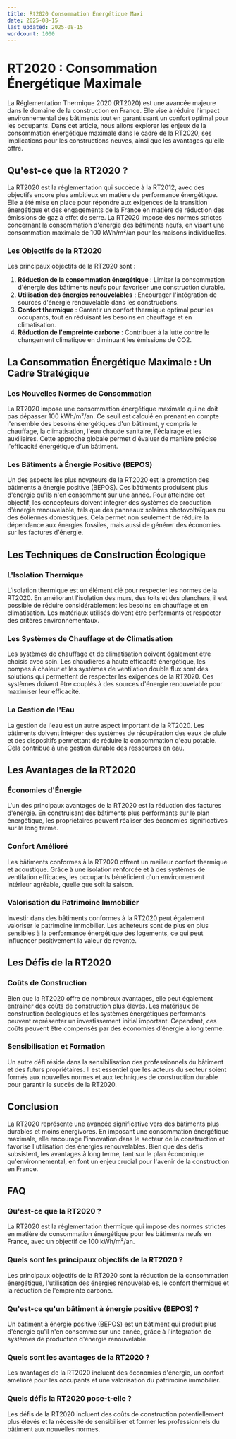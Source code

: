 ```yaml
---
title: Rt2020 Consommation Énergétique Maxi
date: 2025-08-15
last_updated: 2025-08-15
wordcount: 1000
---
```


# RT2020 : Consommation Énergétique Maximale

La Réglementation Thermique 2020 (RT2020) est une avancée majeure dans le domaine de la construction en France. Elle vise à réduire l'impact environnemental des bâtiments tout en garantissant un confort optimal pour les occupants. Dans cet article, nous allons explorer les enjeux de la consommation énergétique maximale dans le cadre de la RT2020, ses implications pour les constructions neuves, ainsi que les avantages qu'elle offre.

## Qu'est-ce que la RT2020 ?

La RT2020 est la réglementation qui succède à la RT2012, avec des objectifs encore plus ambitieux en matière de performance énergétique. Elle a été mise en place pour répondre aux exigences de la transition énergétique et des engagements de la France en matière de réduction des émissions de gaz à effet de serre. La RT2020 impose des normes strictes concernant la consommation d'énergie des bâtiments neufs, en visant une consommation maximale de 100 kWh/m²/an pour les maisons individuelles.

### Les Objectifs de la RT2020

Les principaux objectifs de la RT2020 sont :

1. **Réduction de la consommation énergétique** : Limiter la consommation d'énergie des bâtiments neufs pour favoriser une construction durable.
2. **Utilisation des énergies renouvelables** : Encourager l'intégration de sources d'énergie renouvelable dans les constructions.
3. **Confort thermique** : Garantir un confort thermique optimal pour les occupants, tout en réduisant les besoins en chauffage et en climatisation.
4. **Réduction de l'empreinte carbone** : Contribuer à la lutte contre le changement climatique en diminuant les émissions de CO2.

## La Consommation Énergétique Maximale : Un Cadre Stratégique

### Les Nouvelles Normes de Consommation

La RT2020 impose une consommation énergétique maximale qui ne doit pas dépasser 100 kWh/m²/an. Ce seuil est calculé en prenant en compte l'ensemble des besoins énergétiques d'un bâtiment, y compris le chauffage, la climatisation, l'eau chaude sanitaire, l'éclairage et les auxiliaires. Cette approche globale permet d'évaluer de manière précise l'efficacité énergétique d'un bâtiment.

### Les Bâtiments à Énergie Positive (BEPOS)

Un des aspects les plus novateurs de la RT2020 est la promotion des bâtiments à énergie positive (BEPOS). Ces bâtiments produisent plus d'énergie qu'ils n'en consomment sur une année. Pour atteindre cet objectif, les concepteurs doivent intégrer des systèmes de production d'énergie renouvelable, tels que des panneaux solaires photovoltaïques ou des éoliennes domestiques. Cela permet non seulement de réduire la dépendance aux énergies fossiles, mais aussi de générer des économies sur les factures d'énergie.

## Les Techniques de Construction Écologique

### L'Isolation Thermique

L'isolation thermique est un élément clé pour respecter les normes de la RT2020. En améliorant l'isolation des murs, des toits et des planchers, il est possible de réduire considérablement les besoins en chauffage et en climatisation. Les matériaux utilisés doivent être performants et respecter des critères environnementaux.

### Les Systèmes de Chauffage et de Climatisation

Les systèmes de chauffage et de climatisation doivent également être choisis avec soin. Les chaudières à haute efficacité énergétique, les pompes à chaleur et les systèmes de ventilation double flux sont des solutions qui permettent de respecter les exigences de la RT2020. Ces systèmes doivent être couplés à des sources d'énergie renouvelable pour maximiser leur efficacité.

### La Gestion de l'Eau

La gestion de l'eau est un autre aspect important de la RT2020. Les bâtiments doivent intégrer des systèmes de récupération des eaux de pluie et des dispositifs permettant de réduire la consommation d'eau potable. Cela contribue à une gestion durable des ressources en eau.

## Les Avantages de la RT2020

### Économies d'Énergie

L'un des principaux avantages de la RT2020 est la réduction des factures d'énergie. En construisant des bâtiments plus performants sur le plan énergétique, les propriétaires peuvent réaliser des économies significatives sur le long terme.

### Confort Amélioré

Les bâtiments conformes à la RT2020 offrent un meilleur confort thermique et acoustique. Grâce à une isolation renforcée et à des systèmes de ventilation efficaces, les occupants bénéficient d'un environnement intérieur agréable, quelle que soit la saison.

### Valorisation du Patrimoine Immobilier

Investir dans des bâtiments conformes à la RT2020 peut également valoriser le patrimoine immobilier. Les acheteurs sont de plus en plus sensibles à la performance énergétique des logements, ce qui peut influencer positivement la valeur de revente.

## Les Défis de la RT2020

### Coûts de Construction

Bien que la RT2020 offre de nombreux avantages, elle peut également entraîner des coûts de construction plus élevés. Les matériaux de construction écologiques et les systèmes énergétiques performants peuvent représenter un investissement initial important. Cependant, ces coûts peuvent être compensés par des économies d'énergie à long terme.

### Sensibilisation et Formation

Un autre défi réside dans la sensibilisation des professionnels du bâtiment et des futurs propriétaires. Il est essentiel que les acteurs du secteur soient formés aux nouvelles normes et aux techniques de construction durable pour garantir le succès de la RT2020.

## Conclusion

La RT2020 représente une avancée significative vers des bâtiments plus durables et moins énergivores. En imposant une consommation énergétique maximale, elle encourage l'innovation dans le secteur de la construction et favorise l'utilisation des énergies renouvelables. Bien que des défis subsistent, les avantages à long terme, tant sur le plan économique qu'environnemental, en font un enjeu crucial pour l'avenir de la construction en France.

## FAQ

### Qu'est-ce que la RT2020 ?

La RT2020 est la réglementation thermique qui impose des normes strictes en matière de consommation énergétique pour les bâtiments neufs en France, avec un objectif de 100 kWh/m²/an.

### Quels sont les principaux objectifs de la RT2020 ?

Les principaux objectifs de la RT2020 sont la réduction de la consommation énergétique, l'utilisation des énergies renouvelables, le confort thermique et la réduction de l'empreinte carbone.

### Qu'est-ce qu'un bâtiment à énergie positive (BEPOS) ?

Un bâtiment à énergie positive (BEPOS) est un bâtiment qui produit plus d'énergie qu'il n'en consomme sur une année, grâce à l'intégration de systèmes de production d'énergie renouvelable.

### Quels sont les avantages de la RT2020 ?

Les avantages de la RT2020 incluent des économies d'énergie, un confort amélioré pour les occupants et une valorisation du patrimoine immobilier.

### Quels défis la RT2020 pose-t-elle ?

Les défis de la RT2020 incluent des coûts de construction potentiellement plus élevés et la nécessité de sensibiliser et former les professionnels du bâtiment aux nouvelles normes.